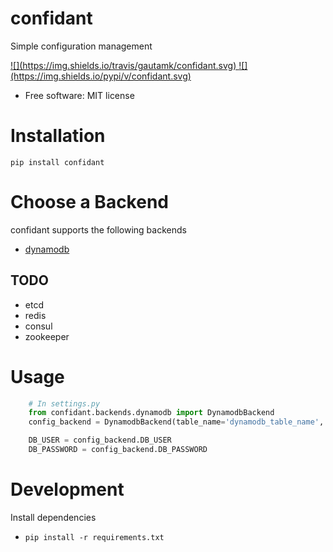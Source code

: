 # confidant
Simple configuration management 

<a href="https://travis-ci.org/gautamk/confidant">
![](https://img.shields.io/travis/gautamk/confidant.svg)
</a>

<a href="https://pypi.python.org/pypi/confidant">
![](https://img.shields.io/pypi/v/confidant.svg)
</a>


* Free software: MIT license

# Installation

```
pip install confidant
```

# Choose a Backend

confidant supports the following backends 

- [dynamodb](https://aws.amazon.com/dynamodb/)

## TODO

- etcd
- redis
- consul
- zookeeper

# Usage

```python
    # In settings.py
    from confidant.backends.dynamodb import DynamodbBackend
    config_backend = DynamodbBackend(table_name='dynamodb_table_name', env='production')

    DB_USER = config_backend.DB_USER
    DB_PASSWORD = config_backend.DB_PASSWORD
```

# Development

Install dependencies

- `pip install -r requirements.txt`

